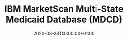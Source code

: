 ---
title: "IBM MarketScan Multi-State Medicaid Database (MDCD)"
subtitle: ""
summary: "Adjudicated US health insurance claims for Medicaid enrollees  from multiple states   and includes hospital discharge diagnoses, outpatient diagnoses and procedures, and outpatient pharmacy claims as well as ethnicity and Medicare eligibility. The dataset lacks lab result data"
owners:
  - organisation: "Janssen R&D"
    lead: "Janssen R&D"
    alternate: "See Grid"
country: "USA"
source_type: "Insurance claims"
omop: "CDM v5.3"
dbms: "SQL Server"
patient_count: "26m"
has_covid: "N"
first_time: "No"
data_history: "2006 – "
references: [""]

authors: 
    - "Janssen R&D"
    - "See Grid"
tags: []
categories: ["dataset"]
date: 2020-03-28T00:00:00+01:00
lastmod: 2020-03-28T00:00:00+01:00
featured: false
draft: false

links:
    - icon: globe
      icon_pack: fas
      name: More information
      url: ""
image:
      placement: 1
      caption: ""
      focal_point: ""
      preview_only: false
      alt_text: ""
projects: []
---